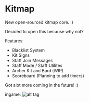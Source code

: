 # Kitmap
New open-sourced kitmap core. :)

Decided to open this because why not?

Features:

- Blacklist System
- Kit Signs
- Staff Join Messages 
- Staff Mode / Staff Utilites
- Archer Kit and Bard (WIP)
- Scoreboard (Planning to add timers)

Got alot more coming in the future! :)

ingame: ![alt tag](https://i.gyazo.com/707577f9d2beb2780f6761642723b7e3.png)
